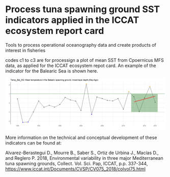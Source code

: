 # Process tuna spawning ground SST indicators applied in the ICCAT ecosystem report card
Tools to process operational oceanography data and create products of interest in fisheries

codes c1 to c3 are for processign a plot of mean SST from Cpoernicus MFS data, as applied for the ICCAT ecosystem repot card. An example of the indicator for the Balearic Sea is shown here.


![See an output example of the SST plot for the Balearic Islands](https://raw.githubusercontent.com/D-Alvarez-Berastegui/Operational_Fisheries_Oceanography/master/ICCAT_eco_plot/SST_plot_example_Balearics.png)


 More information on the technical and conceptual development of these indicators can be found at:

Alvarez-Berastegui D., Mourre B., Saber S., Ortiz de Urbina J., Macías D., and Reglero P. 2018, Environmental variability in three major Mediterranean tuna spawning grounds, Collect. Vol. Sci. Pap, ICCAT, p.p. 337-344, https://www.iccat.int/Documents/CVSP/CV075_2018/colvol75.html


